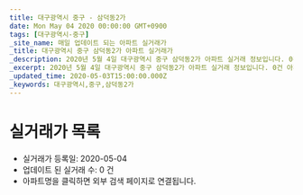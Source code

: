 ```yaml
---
title: 대구광역시 중구 - 삼덕동2가
date: Mon May 04 2020 00:00:00 GMT+0900
tags: [대구광역시-중구]
_site_name: 매일 업데이트 되는 아파트 실거래가
_title: 대구광역시 중구 삼덕동2가 아파트 실거래가
_description: 2020년 5월 4일 대구광역시 중구 삼덕동2가 아파트 실거래 정보입니다. 0건 아파트 정보가 있습니다.
_excerpt: 2020년 5월 4일 대구광역시 중구 삼덕동2가 아파트 실거래 정보입니다. 0건 아파트 정보가 있습니다.
_updated_time: 2020-05-03T15:00:00.000Z
_keywords: 대구광역시,중구,삼덕동2가
---
```






# 실거래가 목록
- 실거래가 등록일: 2020-05-04
- 업데이트 된 실거래 수: 0 건
- 아파트명을 클릭하면 외부 검색 페이지로 연결됩니다.




